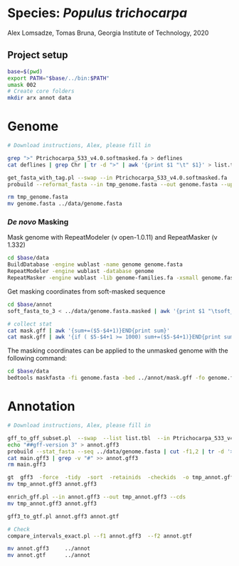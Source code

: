 # Species: _Populus trichocarpa_

Alex Lomsadze, Tomas Bruna,
Georgia Institute of Technology,
2020

## Project setup

```bash
base=$(pwd)
export PATH="$base/../bin:$PATH"
umask 002
# Create core folders
mkdir arx annot data
```

# Genome

```bash
# Download instructions, Alex, please fill in

grep ">" Ptrichocarpa_533_v4.0.softmasked.fa > deflines
cat deflines | grep Chr | tr -d ">" | awk '{print $1 "\t" $1}' > list.tbl

get_fasta_with_tag.pl --swap --in Ptrichocarpa_533_v4.0.softmasked.fa  --out tmp_genome.fasta  --list list.tbl --v
probuild --reformat_fasta --in tmp_genome.fasta --out genome.fasta --uppercase 1 --letters_per_line 60 --original

rm tmp_genome.fasta
mv genome.fasta ../data/genome.fasta
```

### _De novo_ Masking

Mask genome with RepeatModeler (v open-1.0.11) and RepeatMasker (v 1.332)

```bash
cd $base/data
BuildDatabase -engine wublast -name genome genome.fasta
RepeatModeler -engine wublast -database genome
RepeatMasker -engine wublast -lib genome-families.fa -xsmall genome.fasta
```

Get masking coordinates from soft-masked sequence

```bash
cd $base/annot
soft_fasta_to_3 < ../data/genome.fasta.masked | awk '{print $1 "\tsoft_masking\trepeat\t" $2+1 "\t" $3 "\t.\t.\t.\t." }' > mask.gff

# collect stat
cat mask.gff | awk '{sum+=($5-$4+1)}END{print sum}'
cat mask.gff | awk '{if ( $5-$4+1 >= 1000) sum+=($5-$4+1)}END{print sum}'
```

The masking coordinates can be applied to the unmasked genome with the following command:

```bash
cd $base/data
bedtools maskfasta -fi genome.fasta -bed ../annot/mask.gff -fo genome.fasta.masked -soft
```

# Annotation

```bash
# Download instructions, Alex, please fill in

gff_to_gff_subset.pl  --swap  --list list.tbl  --in Ptrichocarpa_533_v4.1.gene.gff3  --out main.gff3
echo "##gff-version 3" > annot.gff3
probuild --stat_fasta --seq ../data/genome.fasta | cut -f1,2 | tr -d '>' |  grep -v '^$' | awk '{print "##sequence-region  " $1 "  1 " $2}' >> annot.gff3
cat main.gff3 | grep -v "#" >> annot.gff3
rm main.gff3

gt  gff3  -force  -tidy  -sort  -retainids  -checkids  -o tmp_annot.gff3  annot.gff3
mv tmp_annot.gff3 annot.gff3

enrich_gff.pl --in annot.gff3 --out tmp_annot.gff3 --cds
mv tmp_annot.gff3 annot.gff3

gff3_to_gtf.pl annot.gff3 annot.gtf

# Check
compare_intervals_exact.pl --f1 annot.gff3  --f2 annot.gtf

mv annot.gff3     ../annot
mv annot.gtf      ../annot
```
